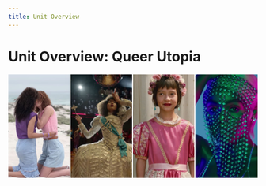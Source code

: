 ```yaml
---
title: Unit Overview
---
```

# Unit Overview: Queer Utopia

<img src="/img/utopias_medley.jpg" class="medley">
